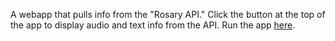 A webapp that pulls info from the "Rosary API." Click the button at the top of the app to display audio and text info from the API. Run the app [here](https://5vqlyd.csb.app/).